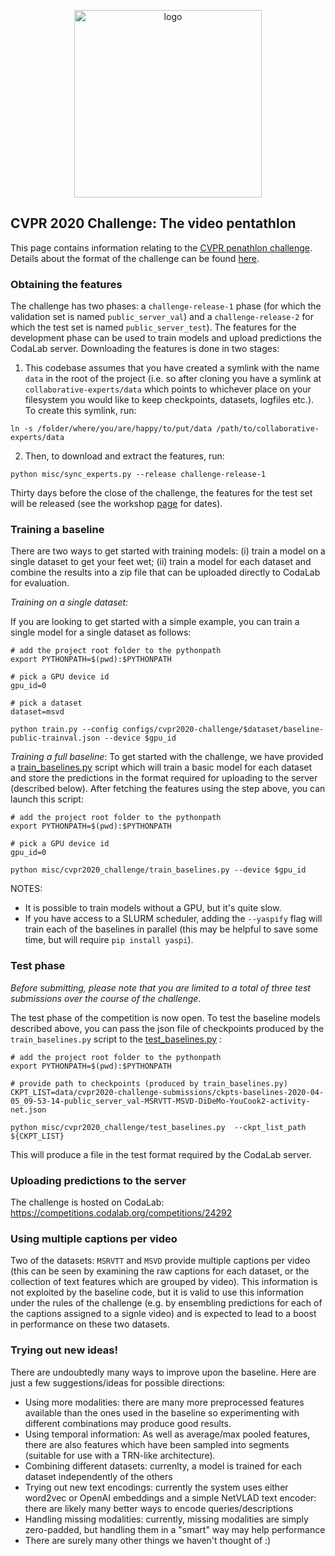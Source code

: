 <p align="center">
<img width="300" alt="logo" src="../figs/logo-centre.png">
</p>

## CVPR 2020 Challenge: The video pentathlon

This page contains information relating to the [CVPR penathlon challenge](https://www.robots.ox.ac.uk/~vgg/challenges/video-pentathlon/). Details about the format of the challenge can be found [here](https://www.robots.ox.ac.uk/~vgg/challenges/video-pentathlon/challenge.html).

### Obtaining the features

The challenge has two phases: a `challenge-release-1` phase (for which the validation set is named `public_server_val`) and a `challenge-release-2` for which the test set is named `public_server_test`).  The features for the development phase can be used to train models and upload predictions the CodaLab server. Downloading the features is done in two stages:

1. This codebase assumes that you have created a symlink with the name `data` in the root of the project (i.e. so after cloning you have a symlink at `collaborative-experts/data` which points to whichever place on your filesystem you would like to keep checkpoints, datasets, logfiles etc.). To create this symlink, run:

```
ln -s /folder/where/you/are/happy/to/put/data /path/to/collaborative-experts/data
```

2. Then, to download and extract the features, run:
```
python misc/sync_experts.py --release challenge-release-1
```

Thirty days before the close of the challenge, the features for the test set will be released (see the workshop [page](https://www.robots.ox.ac.uk/~vgg/challenges/video-pentathlon/challenge.html) for dates).


### Training a baseline

There are two ways to get started with training models: (i) train a model on a single dataset to get your feet wet; (ii) train a model for each dataset and combine the results into a zip file that can be uploaded directly to CodaLab for evaluation.  

*Training on a single dataset:*

If you are looking to get started with a simple example, you can train a single model for a single dataset as follows:

```
# add the project root folder to the pythonpath
export PYTHONPATH=$(pwd):$PYTHONPATH

# pick a GPU device id
gpu_id=0

# pick a dataset
dataset=msvd

python train.py --config configs/cvpr2020-challenge/$dataset/baseline-public-trainval.json --device $gpu_id
```

*Training a full baseline*: To get started with the challenge, we have provided a [train_baselines.py](cvpr2020_challenge/train_baselines.py) script which will train a basic model for each dataset and store the predictions in the format required for uploading to the server (described below). After fetching the features using the step above, you can launch this script:

```
# add the project root folder to the pythonpath
export PYTHONPATH=$(pwd):$PYTHONPATH

# pick a GPU device id
gpu_id=0

python misc/cvpr2020_challenge/train_baselines.py --device $gpu_id
```

NOTES:
* It is possible to train models without a GPU, but it's quite slow.
* If you have access to a SLURM scheduler, adding the `--yaspify` flag will train each of the baselines in parallel (this may be helpful to save some time, but will require `pip install yaspi`).

### Test phase

*Before submitting, please note that you are limited to a total of three test submissions over the course of the challenge*.

The test phase of the competition is now open.  To test the baseline models described above, you can pass the json file of checkpoints produced by the `train_baselines.py` script to the [test_baselines.py](cvpr2020_challenge/test_baselines.py) :

```
# add the project root folder to the pythonpath
export PYTHONPATH=$(pwd):$PYTHONPATH

# provide path to checkpoints (produced by train_baselines.py)
CKPT_LIST=data/cvpr2020-challenge-submissions/ckpts-baselines-2020-04-05_09-53-14-public_server_val-MSRVTT-MSVD-DiDeMo-YouCook2-activity-net.json

python misc/cvpr2020_challenge/test_baselines.py  --ckpt_list_path ${CKPT_LIST}
```

This will produce a file in the test format required by the CodaLab server.


### Uploading predictions to the server

The challenge is hosted on CodaLab: https://competitions.codalab.org/competitions/24292

### Using multiple captions per video

Two of the datasets: `MSRVTT` and `MSVD` provide multiple captions per video (this can be seen by examining the raw captions for each dataset, or the collection of text features which are grouped by video).  This information is not exploited by the baseline code, but it is valid to use this information under the rules of the challenge (e.g. by ensembling predictions for each of the captions assigned to a signle video) and is expected to lead to a boost in performance on these two datasets.

### Trying out new ideas!

There are undoubtedly many ways to improve upon the baseline. Here are just a few suggestions/ideas for possible directions:
* Using more modalities: there are many more preprocessed features available than the ones used in the baseline so experimenting with different combinations may produce good results.
* Using temporal information: As well as average/max pooled features, there are also features which have been sampled into segments (suitable for use with a TRN-like architecture). 
* Combining different datasets: currenlty, a model is trained for each dataset independently of the others
* Trying out new text encodings: currently the system uses either word2vec or OpenAI embeddings and a simple NetVLAD text encoder: there are likely many better ways to encode queries/descriptions
* Handling missing modalities: currently, missing modalities are simply zero-padded, but handling them in a "smart" way may help performance
* There are surely many other things we haven't thought of :)

